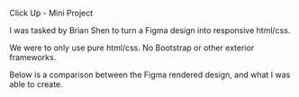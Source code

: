 Click Up - Mini Project

I was tasked by Brian Shen to turn a Figma design into responsive html/css.

We were to only use pure html/css. No Bootstrap or other exterior frameworks.

Below is a comparison between the Figma rendered design, and what I was able to create.


